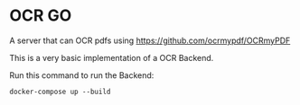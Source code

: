 # OCR GO
A server that can OCR pdfs using https://github.com/ocrmypdf/OCRmyPDF

This is a very basic implementation of a OCR Backend.

Run this command to run the Backend:
```
docker-compose up --build
```
